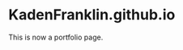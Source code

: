 # KadenFranklin.github.io

This is now a portfolio page.

<!-- The [first one](https://kadenfranklin.github./arch/csci340lab1/) is about Fish Riddle Root. (randomly generated words determined the assignment)

The [second](https://kadenfranklin.github.io/arch/csci340lab2/) website used an API to determine whether or not a satellite would be visible from your location. -->
